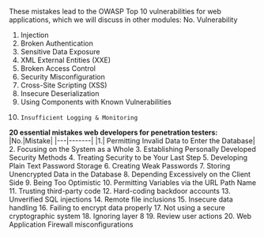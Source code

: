 

These mistakes lead to the OWASP Top 10 vulnerabilities for web applications, which we will discuss in other modules:
No. 	Vulnerability
1. 	Injection
2. 	Broken Authentication
3. 	Sensitive Data Exposure
4. 	XML External Entities (XXE)
5. 	Broken Access Control
6. 	Security Misconfiguration
7. 	Cross-Site Scripting (XSS)
8. 	Insecure Deserialization
9. 	Using Components with Known Vulnerabilities
10. 	Insufficient Logging & Monitoring






**20  essential mistakes web developers for penetration testers:**
|No.|Mistake|
|---|-------|
|1.| 	Permitting Invalid Data to Enter the Database|
2.	Focusing on the System as a Whole
3. 	Establishing Personally Developed Security Methods
4. 	Treating Security to be Your Last Step
5. 	Developing Plain Text Password Storage
6. 	Creating Weak Passwords
7. 	Storing Unencrypted Data in the Database
8. 	Depending Excessively on the Client Side
9. 	Being Too Optimistic
10. 	Permitting Variables via the URL Path Name
11. 	Trusting third-party code
12. 	Hard-coding backdoor accounts
13. 	Unverified SQL injections
14. 	Remote file inclusions
15. 	Insecure data handling
16. 	Failing to encrypt data properly
17. 	Not using a secure cryptographic system
18. 	Ignoring layer 8
19. 	Review user actions
20. 	Web Application Firewall misconfigurations
